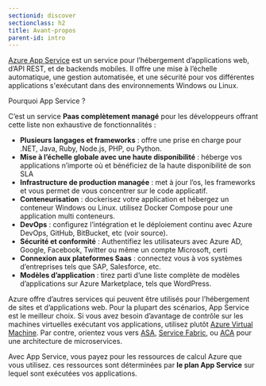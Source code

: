 ```yaml
---
sectionid: discover
sectionclass: h2
title: Avant-propos
parent-id: intro
---
```


[Azure App Service](https://learn.microsoft.com/en-us/azure/app-service/) est un service pour l’hébergement d’applications web, d’API REST, et de backends mobiles. Il offre une mise à l’échelle automatique, une gestion automatisée, et une sécurité pour vos différentes applications s'exécutant dans des environnements Windows ou Linux.

Pourquoi App Service ?

C’est un service **Paas complètement managé** pour les développeurs offrant cette liste non exhaustive de fonctionnalités :

- **Plusieurs langages et frameworks** : offre une prise en charge pour .NET, Java, Ruby, Node.js, PHP, ou Python.
- **Mise à l’échelle globale avec une haute disponibilité** : héberge vos applications n’importe où et bénéficiez de la haute disponibilité de son SLA
- **Infrastructure de production managée** : met à jour l’os, les frameworks et vous permet de vous concentrer sur le code applicatif.
- **Conteneurisation** : dockerisez votre application et hébergez un conteneur Windows ou Linux. utilisez Docker Compose pour une application multi conteneurs.
- **DevOps** : configurez l’intégration et le déploiement continu avec Azure DevOps, GitHub, BitBucket, etc (voir source).
- **Sécurité et conformité** : Authentifiez les utilisateurs avec Azure AD, Google, Facebook, Twitter ou même un compte Microsoft, certi
- **Connexion aux plateformes Saas** : connectez vous à vos systèmes d’entreprises tels que SAP, Salesforce, etc.
- **Modèles d’application** : tirez parti d’une liste complète de modèles d’applications sur Azure Marketplace, tels que WordPress.

Azure offre d’autres services qui peuvent être utilisés pour l’hébergement de sites et d’applications web. Pour la plupart des scénarios, App Service est le meilleur choix. Si vous avez besoin d’avantage de contrôle sur les machines virtuelles exécutant vos applications, utilisez plutôt [Azure Virtual Machine](https://learn.microsoft.com/en-us/azure/virtual-machines/). Par contre, orientez vous vers [ASA](https://learn.microsoft.com/en-us/azure/spring-apps/), [Service Fabric](https://learn.microsoft.com/en-us/azure/service-fabric/), ou [ACA](https://learn.microsoft.com/en-us/azure/container-apps/) pour une architecture de microservices.  

Avec App Service, vous payez pour les ressources de calcul Azure que vous utilisez.
ces ressources sont déterminées par **le plan App Service** sur lequel sont exécutées vos applications.
